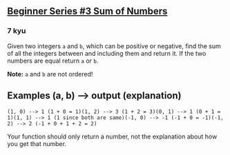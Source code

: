 <h2><a href=https://www.codewars.com/kata/55f2b110f61eb01779000053/train/java target="_blank">Beginner Series #3 Sum of Numbers</a></h2><h3>7 kyu</h3><p>Given two integers <code>a</code> and <code>b</code>, which can be positive or negative, find the sum of all the integers between and including them and return it. If the two numbers are equal return <code>a</code> or <code>b</code>.</p><p><strong>Note:</strong> <code>a</code> and <code>b</code> are not ordered!</p><h2 id="examples-a-b----output-explanation">Examples (a, b) --&gt; output (explanation)</h2><pre><code>(1, 0) --&gt; 1 (1 + 0 = 1)(1, 2) --&gt; 3 (1 + 2 = 3)(0, 1) --&gt; 1 (0 + 1 = 1)(1, 1) --&gt; 1 (1 since both are same)(-1, 0) --&gt; -1 (-1 + 0 = -1)(-1, 2) --&gt; 2 (-1 + 0 + 1 + 2 = 2)</code></pre><p>Your function should only return a number, not the explanation about how you get that number.</p>